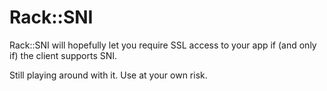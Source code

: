 # Rack::SNI #

Rack::SNI will hopefully let you require SSL access to your app if (and only if) the client supports SNI.

Still playing around with it. Use at your own risk.
